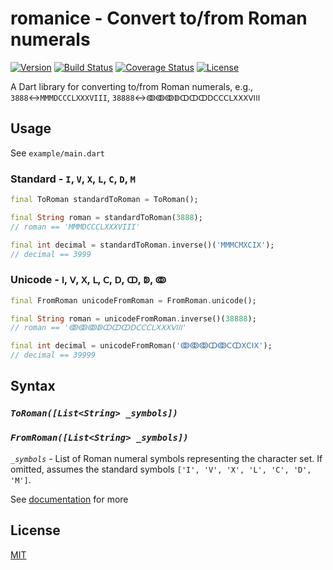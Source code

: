 # romanice - Convert to/from Roman numerals

[![Version](https://img.shields.io/pub/v/romanice)](https://pub.dev/packages/romanice)
[![Build Status](https://travis-ci.com/dkin-om/romanice-dart.svg?branch=master)](https://travis-ci.com/dkin-om/romanice-dart)
[![Coverage Status](https://coveralls.io/repos/github/dkin-om/romanice-dart/badge.svg)](https://coveralls.io/github/dkin-om/romanice-dart)
[![License](https://img.shields.io/badge/license-MIT-green)](https://github.com/dkin-om/romanice-dart/blob/master/LICENSE)

A Dart library for converting to/from Roman numerals, e.g., `3888`↔`MMMDCCCLXXXVIII`, `38888`↔`ↂↂↂↁↀↀↀⅮⅭⅭⅭⅬⅩⅩⅩⅤⅠⅠⅠ`

## Usage

See `example/main.dart`

### Standard - `I`, `V`, `X`, `L`, `C`, `D`, `M`

```dart
final ToRoman standardToRoman = ToRoman();

final String roman = standardToRoman(3888);
// roman == 'MMMDCCCLXXXVIII'

final int decimal = standardToRoman.inverse()('MMMCMXCIX');
// decimal == 3999
```

### Unicode - `Ⅰ`, `Ⅴ`, `Ⅹ`, `Ⅼ`, `Ⅽ`, `Ⅾ`, `ↀ`, `ↁ`, `ↂ`

```dart
final FromRoman unicodeFromRoman = FromRoman.unicode();

final String roman = unicodeFromRoman.inverse()(38888);
// roman == 'ↂↂↂↁↀↀↀⅮⅭⅭⅭⅬⅩⅩⅩⅤⅠⅠⅠ'

final int decimal = unicodeFromRoman('ↂↂↂↀↂⅭↀⅩⅭⅠⅩ');
// decimal == 39999
```

## Syntax

### *`ToRoman([List<String> _symbols])`*

### *`FromRoman([List<String> _symbols])`*

*`_symbols`* - List of Roman numeral symbols representing the character set. If omitted, assumes the standard symbols `['I', 'V', 'X', 'L', 'C', 'D', 'M']`.

See [documentation](https://pub.dev/documentation/romanice) for more

## License

[MIT](https://github.com/dkin-om/romanice-dart/blob/master/LICENSE)
